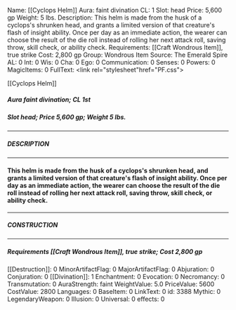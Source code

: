 Name: [[Cyclops Helm]]
Aura: faint divination
CL: 1
Slot: head
Price: 5,600 gp
Weight: 5 lbs.
Description: This helm is made from the husk of a cyclops's shrunken head, and grants a limited version of that creature's flash of insight ability. Once per day as an immediate action, the wearer can choose the result of the die roll instead of rolling her next attack roll, saving throw, skill check, or ability check.
Requirements: [[Craft Wondrous Item]], true strike
Cost: 2,800 gp
Group: Wondrous Item
Source: The Emerald Spire
AL: 0
Int: 0
Wis: 0
Cha: 0
Ego: 0
Communication: 0
Senses: 0
Powers: 0
MagicItems: 0
FullText: <link rel="stylesheet"href="PF.css"><div class="heading"><p class="alignleft">[[Cyclops Helm]]</p><div style="clear: both;"></div></div><div><h5><b>Aura </b>faint divination; <b>CL </b>1st</h5><h5><b>Slot </b>head; <b>Price </b>5,600 gp; <b>Weight </b>5 lbs.</h5></div><hr/><div><h5><b>DESCRIPTION</b></h5></div><hr/><div><h4><p>This helm is made from the husk of a cyclops's shrunken head, and grants a limited version of that creature's flash of insight ability. Once per day as an immediate action, the wearer can choose the result of the die roll instead of rolling her next attack roll, saving throw, skill check, or ability check.</p></h4></div><hr/><div><h5><b>CONSTRUCTION</b></h5></div><hr/><div><h5><b>Requirements </b>[[Craft Wondrous Item]], <i>true strike</i>; <b>Cost </b>2,800 gp</h5></div>
[[Destruction]]: 0
MinorArtifactFlag: 0
MajorArtifactFlag: 0
Abjuration: 0
Conjuration: 0
[[Divination]]: 1
Enchantment: 0
Evocation: 0
Necromancy: 0
Transmutation: 0
AuraStrength: faint
WeightValue: 5.0
PriceValue: 5600
CostValue: 2800
Languages: 0
BaseItem: 0
LinkText: 0
id: 3388
Mythic: 0
LegendaryWeapon: 0
Illusion: 0
Universal: 0
effects: 0
